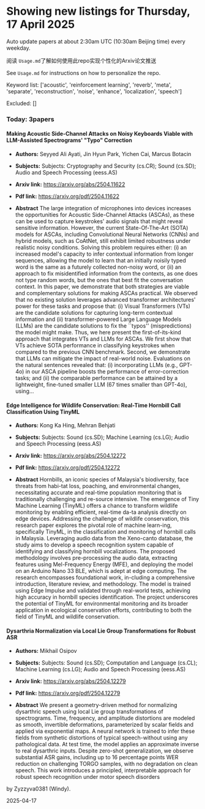 # Showing new listings for Thursday, 17 April 2025
Auto update papers at about 2:30am UTC (10:30am Beijing time) every weekday.


阅读 `Usage.md`了解如何使用此repo实现个性化的Arxiv论文推送

See `Usage.md` for instructions on how to personalize the repo. 


Keyword list: ['acoustic', 'reinforcement learning', 'reverb', 'meta', 'separate', 'reconstruction', 'noise', 'enhance', 'localization', 'speech']


Excluded: []


### Today: 3papers 
#### Making Acoustic Side-Channel Attacks on Noisy Keyboards Viable with LLM-Assisted Spectrograms' "Typo" Correction
 - **Authors:** Seyyed Ali Ayati, Jin Hyun Park, Yichen Cai, Marcus Botacin
 - **Subjects:** Subjects:
Cryptography and Security (cs.CR); Sound (cs.SD); Audio and Speech Processing (eess.AS)
 - **Arxiv link:** https://arxiv.org/abs/2504.11622

 - **Pdf link:** https://arxiv.org/pdf/2504.11622

 - **Abstract**
 The large integration of microphones into devices increases the opportunities for Acoustic Side-Channel Attacks (ASCAs), as these can be used to capture keystrokes' audio signals that might reveal sensitive information. However, the current State-Of-The-Art (SOTA) models for ASCAs, including Convolutional Neural Networks (CNNs) and hybrid models, such as CoAtNet, still exhibit limited robustness under realistic noisy conditions. Solving this problem requires either: (i) an increased model's capacity to infer contextual information from longer sequences, allowing the model to learn that an initially noisily typed word is the same as a futurely collected non-noisy word, or (ii) an approach to fix misidentified information from the contexts, as one does not type random words, but the ones that best fit the conversation context. In this paper, we demonstrate that both strategies are viable and complementary solutions for making ASCAs practical. We observed that no existing solution leverages advanced transformer architectures' power for these tasks and propose that: (i) Visual Transformers (VTs) are the candidate solutions for capturing long-term contextual information and (ii) transformer-powered Large Language Models (LLMs) are the candidate solutions to fix the ``typos'' (mispredictions) the model might make. Thus, we here present the first-of-its-kind approach that integrates VTs and LLMs for ASCAs. We first show that VTs achieve SOTA performance in classifying keystrokes when compared to the previous CNN benchmark. Second, we demonstrate that LLMs can mitigate the impact of real-world noise. Evaluations on the natural sentences revealed that: (i) incorporating LLMs (e.g., GPT-4o) in our ASCA pipeline boosts the performance of error-correction tasks; and (ii) the comparable performance can be attained by a lightweight, fine-tuned smaller LLM (67 times smaller than GPT-4o), using...
#### Edge Intelligence for Wildlife Conservation: Real-Time Hornbill Call Classification Using TinyML
 - **Authors:** Kong Ka Hing, Mehran Behjati
 - **Subjects:** Subjects:
Sound (cs.SD); Machine Learning (cs.LG); Audio and Speech Processing (eess.AS)
 - **Arxiv link:** https://arxiv.org/abs/2504.12272

 - **Pdf link:** https://arxiv.org/pdf/2504.12272

 - **Abstract**
 Hornbills, an iconic species of Malaysia's biodiversity, face threats from habi-tat loss, poaching, and environmental changes, necessitating accurate and real-time population monitoring that is traditionally challenging and re-source intensive. The emergence of Tiny Machine Learning (TinyML) offers a chance to transform wildlife monitoring by enabling efficient, real-time da-ta analysis directly on edge devices. Addressing the challenge of wildlife conservation, this research paper explores the pivotal role of machine learn-ing, specifically TinyML, in the classification and monitoring of hornbill calls in Malaysia. Leveraging audio data from the Xeno-canto database, the study aims to develop a speech recognition system capable of identifying and classifying hornbill vocalizations. The proposed methodology involves pre-processing the audio data, extracting features using Mel-Frequency Energy (MFE), and deploying the model on an Arduino Nano 33 BLE, which is adept at edge computing. The research encompasses foundational work, in-cluding a comprehensive introduction, literature review, and methodology. The model is trained using Edge Impulse and validated through real-world tests, achieving high accuracy in hornbill species identification. The project underscores the potential of TinyML for environmental monitoring and its broader application in ecological conservation efforts, contributing to both the field of TinyML and wildlife conservation.
#### Dysarthria Normalization via Local Lie Group Transformations for Robust ASR
 - **Authors:** Mikhail Osipov
 - **Subjects:** Subjects:
Sound (cs.SD); Computation and Language (cs.CL); Machine Learning (cs.LG); Audio and Speech Processing (eess.AS)
 - **Arxiv link:** https://arxiv.org/abs/2504.12279

 - **Pdf link:** https://arxiv.org/pdf/2504.12279

 - **Abstract**
 We present a geometry-driven method for normalizing dysarthric speech using local Lie group transformations of spectrograms. Time, frequency, and amplitude distortions are modeled as smooth, invertible deformations, parameterized by scalar fields and applied via exponential maps. A neural network is trained to infer these fields from synthetic distortions of typical speech-without using any pathological data. At test time, the model applies an approximate inverse to real dysarthric inputs. Despite zero-shot generalization, we observe substantial ASR gains, including up to 16 percentage points WER reduction on challenging TORGO samples, with no degradation on clean speech. This work introduces a principled, interpretable approach for robust speech recognition under motor speech disorders


by Zyzzyva0381 (Windy). 


2025-04-17
